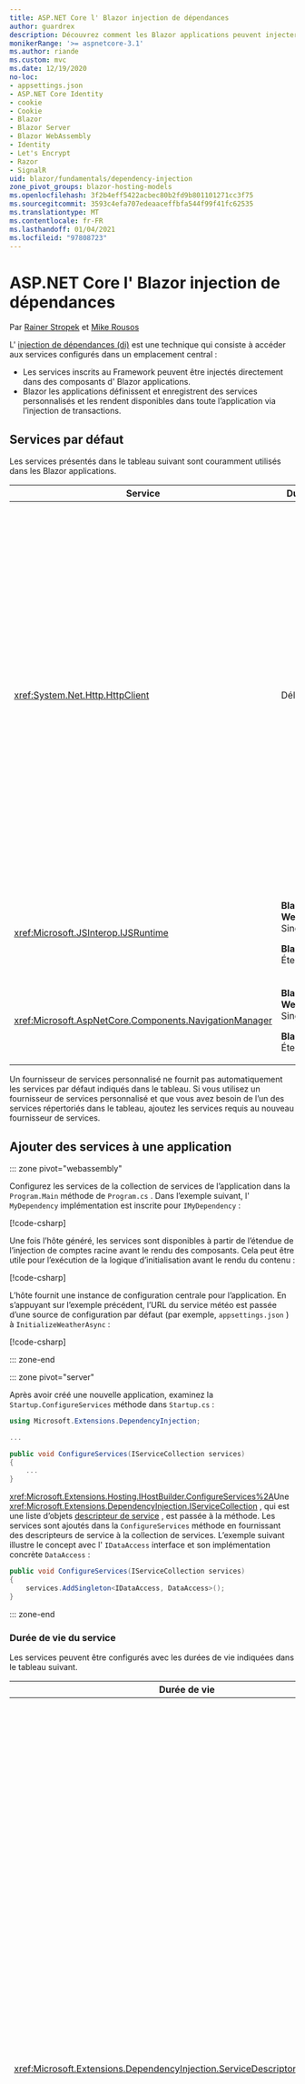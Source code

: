 ```yaml
---
title: ASP.NET Core l' Blazor injection de dépendances
author: guardrex
description: Découvrez comment les Blazor applications peuvent injecter des services dans des composants.
monikerRange: '>= aspnetcore-3.1'
ms.author: riande
ms.custom: mvc
ms.date: 12/19/2020
no-loc:
- appsettings.json
- ASP.NET Core Identity
- cookie
- Cookie
- Blazor
- Blazor Server
- Blazor WebAssembly
- Identity
- Let's Encrypt
- Razor
- SignalR
uid: blazor/fundamentals/dependency-injection
zone_pivot_groups: blazor-hosting-models
ms.openlocfilehash: 3f2b4eff5422acbec80b2fd9b801101271cc3f75
ms.sourcegitcommit: 3593c4efa707edeaaceffbfa544f99f41fc62535
ms.translationtype: MT
ms.contentlocale: fr-FR
ms.lasthandoff: 01/04/2021
ms.locfileid: "97808723"
---
```

# <a name="aspnet-core-no-locblazor-dependency-injection"></a>ASP.NET Core l' Blazor injection de dépendances

Par [Rainer Stropek](https://www.timecockpit.com) et [Mike Rousos](https://github.com/mjrousos)

L' [injection de dépendances (di)](xref:fundamentals/dependency-injection) est une technique qui consiste à accéder aux services configurés dans un emplacement central :

* Les services inscrits au Framework peuvent être injectés directement dans des composants d' Blazor applications.
* Blazor les applications définissent et enregistrent des services personnalisés et les rendent disponibles dans toute l’application via l’injection de transactions.

## <a name="default-services"></a>Services par défaut

Les services présentés dans le tableau suivant sont couramment utilisés dans les Blazor applications.

| Service | Durée de vie | Description |
| ------- | -------- | ----------- |
| <xref:System.Net.Http.HttpClient> | Délimité | <p>Fournit des méthodes pour envoyer des requêtes HTTP et recevoir des réponses HTTP d’une ressource identifiée par un URI.</p><p>L’instance de <xref:System.Net.Http.HttpClient> dans une Blazor WebAssembly application utilise le navigateur pour gérer le trafic HTTP en arrière-plan.</p><p>Blazor Server par défaut, les applications n’incluent pas une <xref:System.Net.Http.HttpClient> configuration en tant que service. Fournissez un <xref:System.Net.Http.HttpClient> à une Blazor Server application.</p><p>Pour plus d’informations, consultez <xref:blazor/call-web-api>.</p><p>Un <xref:System.Net.Http.HttpClient> est inscrit en tant que service étendu, et non Singleton. Pour plus d’informations, consultez la section [durée de vie du service](#service-lifetime) .</p> |
| <xref:Microsoft.JSInterop.IJSRuntime> | <p>**Blazor WebAssembly**: Singleton</p><p>**Blazor Server**: Étendu</p> | Représente une instance d’un Runtime JavaScript dans laquelle les appels JavaScript sont distribués. Pour plus d’informations, consultez <xref:blazor/call-javascript-from-dotnet>. |
| <xref:Microsoft.AspNetCore.Components.NavigationManager> | <p>**Blazor WebAssembly**: Singleton</p><p>**Blazor Server**: Étendu</p> | Contient des assistances pour l’utilisation des URI et de l’état de navigation. Pour plus d’informations, consultez [URI et assistance de l’état de navigation](xref:blazor/fundamentals/routing#uri-and-navigation-state-helpers). |

Un fournisseur de services personnalisé ne fournit pas automatiquement les services par défaut indiqués dans le tableau. Si vous utilisez un fournisseur de services personnalisé et que vous avez besoin de l’un des services répertoriés dans le tableau, ajoutez les services requis au nouveau fournisseur de services.

## <a name="add-services-to-an-app"></a>Ajouter des services à une application

::: zone pivot="webassembly"

Configurez les services de la collection de services de l’application dans la `Program.Main` méthode de `Program.cs` . Dans l’exemple suivant, l' `MyDependency` implémentation est inscrite pour `IMyDependency` :

[!code-csharp[](dependency-injection/samples_snapshot/Program1.cs?highlight=7)]

Une fois l’hôte généré, les services sont disponibles à partir de l’étendue de l’injection de comptes racine avant le rendu des composants. Cela peut être utile pour l’exécution de la logique d’initialisation avant le rendu du contenu :

[!code-csharp[](dependency-injection/samples_snapshot/Program2.cs?highlight=7,12-13)]

L’hôte fournit une instance de configuration centrale pour l’application. En s’appuyant sur l’exemple précédent, l’URL du service météo est passée d’une source de configuration par défaut (par exemple, `appsettings.json` ) à `InitializeWeatherAsync` :

[!code-csharp[](dependency-injection/samples_snapshot/Program3.cs?highlight=13-14)]

::: zone-end

::: zone pivot="server"

Après avoir créé une nouvelle application, examinez la `Startup.ConfigureServices` méthode dans `Startup.cs` :

```csharp
using Microsoft.Extensions.DependencyInjection;

...

public void ConfigureServices(IServiceCollection services)
{
    ...
}
```

<xref:Microsoft.Extensions.Hosting.IHostBuilder.ConfigureServices%2A>Une <xref:Microsoft.Extensions.DependencyInjection.IServiceCollection> , qui est une liste d’objets [descripteur de service](xref:Microsoft.Extensions.DependencyInjection.ServiceDescriptor) , est passée à la méthode. Les services sont ajoutés dans la `ConfigureServices` méthode en fournissant des descripteurs de service à la collection de services. L’exemple suivant illustre le concept avec l' `IDataAccess` interface et son implémentation concrète `DataAccess` :

```csharp
public void ConfigureServices(IServiceCollection services)
{
    services.AddSingleton<IDataAccess, DataAccess>();
}
```

::: zone-end

### <a name="service-lifetime"></a>Durée de vie du service

Les services peuvent être configurés avec les durées de vie indiquées dans le tableau suivant.

| Durée de vie | Description |
| -------- | ----------- |
| <xref:Microsoft.Extensions.DependencyInjection.ServiceDescriptor.Scoped%2A> | <p>Blazor WebAssembly les applications n’ont pas actuellement de concept d’étendues DI. `Scoped`-les services inscrits se comportent comme des `Singleton` services.</p><p>Le Blazor Server modèle d’hébergement prend en charge la `Scoped` durée de vie des requêtes http, mais pas entre les SignalR messages de connexion/circuit parmi les composants chargés sur le client. La Razor partie pages ou MVC de l’application traite normalement les services délimités et recrée les services sur *chaque requête http* lors de la navigation entre les pages ou les vues, ou à partir d’une page ou d’une vue dans un composant. Les services délimités ne sont pas reconstruits lors de la navigation entre les composants du client, où la communication avec le serveur a lieu via la SignalR connexion du circuit de l’utilisateur, et non par le biais de requêtes http. Dans les scénarios de composants suivants sur le client, les services délimités sont reconstruits car un nouveau circuit est créé pour l’utilisateur :</p><ul><li>L’utilisateur ferme la fenêtre du navigateur. L’utilisateur ouvre une nouvelle fenêtre et revient à l’application.</li><li>L’utilisateur ferme le dernier onglet de l’application dans une fenêtre de navigateur. L’utilisateur ouvre un nouvel onglet et revient à l’application.</li><li>L’utilisateur sélectionne le bouton de rechargement/actualisation du navigateur.</li></ul><p>Pour plus d’informations sur la conservation de l’état utilisateur sur les services étendus dans les Blazor Server applications, consultez <xref:blazor/hosting-models?pivots=server> .</p> |
| <xref:Microsoft.Extensions.DependencyInjection.ServiceDescriptor.Singleton%2A> | DI crée une *seule instance* du service. Tous les composants qui requièrent un `Singleton` service reçoivent une instance du même service. |
| <xref:Microsoft.Extensions.DependencyInjection.ServiceDescriptor.Transient%2A> | Chaque fois qu’un composant obtient une instance d’un `Transient` service à partir du conteneur de service, il reçoit une *nouvelle instance* du service. |

Le système DI est basé sur le système DI dans ASP.NET Core. Pour plus d’informations, consultez <xref:fundamentals/dependency-injection>.

## <a name="request-a-service-in-a-component"></a>Demander un service dans un composant

Une fois les services ajoutés à la collection de services, injectez les services dans les composants à l’aide de la [`@inject`](xref:mvc/views/razor#inject) Razor directive, qui a deux paramètres :

* Type : type du service à injecter.
* Propriété : nom de la propriété qui reçoit le service d’application injecté. La propriété ne nécessite pas de création manuelle. Le compilateur crée la propriété.

Pour plus d’informations, consultez <xref:mvc/views/dependency-injection>.

Utilisez plusieurs [`@inject`](xref:mvc/views/razor#inject) instructions pour injecter différents services.

L’exemple suivant montre comment utiliser [`@inject`](xref:mvc/views/razor#inject) . Le service qui implémente `Services.IDataAccess` est injecté dans la propriété du composant `DataRepository` . Notez la manière dont le code utilise uniquement l' `IDataAccess` abstraction :

[!code-razor[](dependency-injection/samples_snapshot/CustomerList.razor?highlight=2-3,20)]

En interne, la propriété générée ( `DataRepository` ) utilise l' [`[Inject]`](xref:Microsoft.AspNetCore.Components.InjectAttribute) attribut. En règle générale, cet attribut n’est pas utilisé directement. Si une classe de base est requise pour les composants et les propriétés injectées sont également requises pour la classe de base, ajoutez manuellement l' [`[Inject]`](xref:Microsoft.AspNetCore.Components.InjectAttribute) attribut :

```csharp
using Microsoft.AspNetCore.Components;

public class ComponentBase : IComponent
{
    [Inject]
    protected IDataAccess DataRepository { get; set; }

    ...
}
```

Dans les composants dérivés de la classe de base, la [`@inject`](xref:mvc/views/razor#inject) directive n’est pas obligatoire. Le <xref:Microsoft.AspNetCore.Components.InjectAttribute> de la classe de base est suffisant :

```razor
@page "/demo"
@inherits ComponentBase

<h1>Demo Component</h1>
```

## <a name="use-di-in-services"></a>Utiliser DI dans les services

Les services complexes peuvent nécessiter des services supplémentaires. Dans l’exemple suivant, `DataAccess` requiert le <xref:System.Net.Http.HttpClient> service par défaut. [`@inject`](xref:mvc/views/razor#inject) (ou l' [`[Inject]`](xref:Microsoft.AspNetCore.Components.InjectAttribute) attribut) n’est pas disponible pour une utilisation dans les services. L' *injection de constructeur* doit être utilisée à la place. Les services requis sont ajoutés en ajoutant des paramètres au constructeur du service. Lorsque DI crée le service, il reconnaît les services dont il a besoin dans le constructeur et les fournit en conséquence. Dans l’exemple suivant, le constructeur reçoit un <xref:System.Net.Http.HttpClient> via di. <xref:System.Net.Http.HttpClient> est un service par défaut.

```csharp
using System.Net.Http;

public class DataAccess : IDataAccess
{
    public DataAccess(HttpClient http)
    {
        ...
    }
}
```

Conditions préalables pour l’injection de constructeur :

* Un constructeur doit exister dont les arguments peuvent tous être remplis par DI. Les paramètres supplémentaires non couverts par DI sont autorisés s’ils spécifient des valeurs par défaut.
* Le constructeur applicable doit être `public` .
* Un constructeur applicable doit exister. En cas d’ambiguïté, DI lève une exception.

## <a name="utility-base-component-classes-to-manage-a-di-scope"></a>Classes de composants de base de l’utilitaire pour gérer une étendue DI

Dans ASP.NET Core applications, les services délimités sont généralement étendus à la requête actuelle. Une fois la demande terminée, tous les services délimités ou temporaires sont supprimés par le système DI. Dans Blazor Server les applications, l’étendue de la demande est valable pendant la durée de la connexion cliente, ce qui peut entraîner des services transitoires et de portée bien plus longs que prévu. Dans les Blazor WebAssembly applications, les services inscrits avec une durée de vie limitée sont traités comme des singletons, de sorte qu’ils vivent plus longtemps que les services étendus dans les applications de ASP.net Core standard.

> [!NOTE]
> Pour détecter les services transitoires distants dans une application, consultez la section détecter les services temporaires à usage [temporaire](#detect-transient-disposables) .

Une approche qui limite la durée de vie d’un service dans Blazor les applications est l’utilisation du <xref:Microsoft.AspNetCore.Components.OwningComponentBase> type. <xref:Microsoft.AspNetCore.Components.OwningComponentBase> est un type abstrait dérivé de <xref:Microsoft.AspNetCore.Components.ComponentBase> qui crée une étendue di correspondant à la durée de vie du composant. À l’aide de cette étendue, il est possible d’utiliser l’injection de services avec une durée de vie limitée et de les faire vivre aussi longtemps que le composant. Lorsque le composant est détruit, les services du fournisseur de services étendus du composant sont également supprimés. Cela peut être utile pour les services qui :

* Doit être réutilisé dans un composant, car la durée de vie temporaire n’est pas appropriée.
* Ne doit pas être partagé entre les composants, car la durée de vie Singleton n’est pas appropriée.

Deux versions du <xref:Microsoft.AspNetCore.Components.OwningComponentBase> type sont disponibles :

* <xref:Microsoft.AspNetCore.Components.OwningComponentBase> est un enfant abstrait et jetable du <xref:Microsoft.AspNetCore.Components.ComponentBase> type avec une propriété protégée <xref:Microsoft.AspNetCore.Components.OwningComponentBase.ScopedServices> de type <xref:System.IServiceProvider> . Ce fournisseur peut être utilisé pour résoudre les services dont la portée est limitée à la durée de vie du composant.

  Les services d’injection de services injectés dans le composant à l’aide de [`@inject`](xref:mvc/views/razor#inject) ou l' [`[Inject]`](xref:Microsoft.AspNetCore.Components.InjectAttribute) attribut ne sont pas créés dans l’étendue du composant. Pour utiliser l’étendue du composant, les services doivent être résolus à l’aide <xref:Microsoft.Extensions.DependencyInjection.ServiceProviderServiceExtensions.GetRequiredService%2A> de ou de <xref:System.IServiceProvider.GetService%2A> . Les dépendances de tous les services résolus à l’aide du <xref:Microsoft.AspNetCore.Components.OwningComponentBase.ScopedServices> fournisseur sont fournies à partir de cette même étendue.

  [!code-razor[](dependency-injection/samples_snapshot/Preferences.razor?highlight=3,20-21)]

* <xref:Microsoft.AspNetCore.Components.OwningComponentBase%601> dérive de <xref:Microsoft.AspNetCore.Components.OwningComponentBase> et ajoute une <xref:Microsoft.AspNetCore.Components.OwningComponentBase%601.Service%2A> propriété qui retourne une instance de `T` à partir du fournisseur di étendu. Ce type est un moyen pratique d’accéder aux services délimités sans utiliser une instance de <xref:System.IServiceProvider> lorsqu’un service principal est requis par l’application à partir du conteneur di à l’aide de l’étendue du composant. La <xref:Microsoft.AspNetCore.Components.OwningComponentBase.ScopedServices> propriété est disponible. par conséquent, l’application peut récupérer des services d’autres types, si nécessaire.

  [!code-razor[](dependency-injection/samples_snapshot/Users.razor?highlight=3,5,8)]

## <a name="use-of-an-entity-framework-core-ef-core-dbcontext-from-di"></a>Utilisation d’un DbContext Entity Framework Core (EF Core) à partir de DI

Pour plus d’informations, consultez <xref:blazor/blazor-server-ef-core>.

## <a name="detect-transient-disposables"></a>Détecter les supprimables temporaires

Les exemples suivants montrent comment détecter des services transitoires jetables dans une application qui doit utiliser <xref:Microsoft.AspNetCore.Components.OwningComponentBase> . Pour plus d’informations, consultez la section [classes du composant de base de l’utilitaire pour gérer une étendue de l’injection de](#utility-base-component-classes-to-manage-a-di-scope) données.

::: zone pivot="webassembly"

`DetectIncorrectUsagesOfTransientDisposables.cs`:

[!code-csharp[](dependency-injection/samples_snapshot/3.x/transient-disposables/DetectIncorrectUsagesOfTransientDisposables-wasm.cs)]

Le `TransientDisposable` dans l’exemple suivant est détecté ( `Program.cs` ) :

::: moniker range=">= aspnetcore-5.0"

[!code-csharp[](dependency-injection/samples_snapshot/5.x/transient-disposables/DetectIncorrectUsagesOfTransientDisposables-wasm-program.cs?highlight=6,9,17,22-25)]

::: moniker-end 

::: moniker range="< aspnetcore-5.0"

[!code-csharp[](dependency-injection/samples_snapshot/3.x/transient-disposables/DetectIncorrectUsagesOfTransientDisposables-wasm-program.cs?highlight=6,9,17,22-25)]

::: moniker-end

::: zone-end

::: zone pivot="server"

`DetectIncorrectUsagesOfTransientDisposables.cs`:

[!code-csharp[](dependency-injection/samples_snapshot/3.x/transient-disposables/DetectIncorrectUsagesOfTransientDisposables-server.cs)]

Ajoutez l’espace de noms pour <xref:Microsoft.Extensions.DependencyInjection?displayProperty=fullName> à `Program.cs` :

```csharp
using Microsoft.Extensions.DependencyInjection;
```

Dans `Program.CreateHostBuilder` de `Program.cs` :

[!code-csharp[](dependency-injection/samples_snapshot/3.x/transient-disposables/DetectIncorrectUsagesOfTransientDisposables-server-program.cs?highlight=3)]

Le `TransientDependency` dans l’exemple suivant est détecté ( `Startup.cs` ) :

[!code-csharp[](dependency-injection/samples_snapshot/3.x/transient-disposables/DetectIncorrectUsagesOfTransientDisposables-server-startup.cs?highlight=6-8,11-32)]

::: zone-end

L’application peut enregistrer des exceptions transitoires temporaires sans lever d’exception. Toutefois, si vous tentez de résoudre un résultat à usage unique transitoire dans <xref:System.InvalidOperationException> , comme le montre l’exemple suivant.

`Pages/TransientDisposable.razor`:

```razor
@page "/transient-disposable"
@inject TransientDisposable TransientDisposable

<h1>Transient Disposable Detection</h1>
```

Naviguez jusqu’au `TransientDisposable` composant à l’adresse `/transient-disposable` et une <xref:System.InvalidOperationException> exception est levée lorsque l’infrastructure tente de construire une instance de `TransientDisposable` :

> System. InvalidOperationException : tentative de résolution des TransientDisposable de service temporaires temporaires dans une étendue incorrecte. Utilisez une \<T> classe de base de composant « OwningComponentBase » pour le service « t » que vous essayez de résoudre.

## <a name="additional-resources"></a>Ressources supplémentaires

* <xref:fundamentals/dependency-injection>
* [`IDisposable` conseils pour les instances temporaires et partagées](xref:fundamentals/dependency-injection#idisposable-guidance-for-transient-and-shared-instances)
* <xref:mvc/views/dependency-injection>
